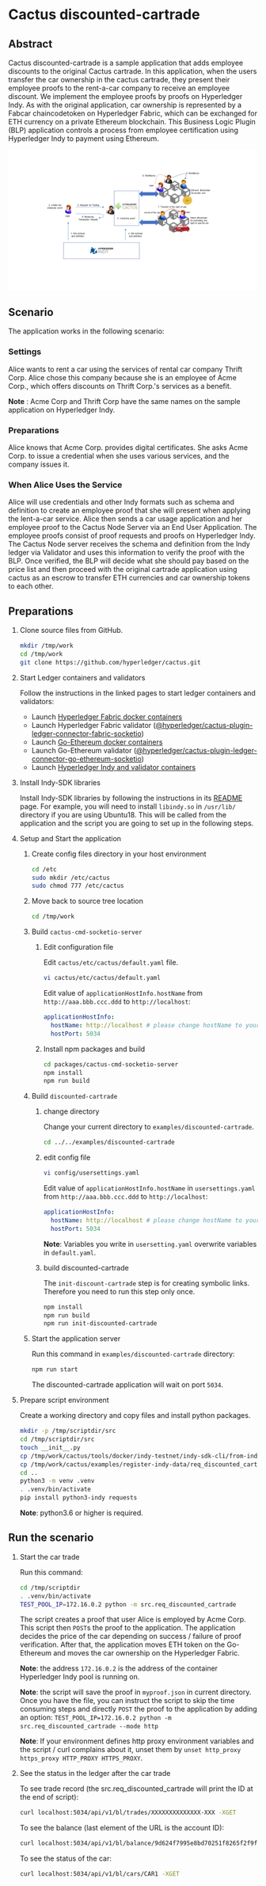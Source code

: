 # Cactus discounted-cartrade


## Abstract

Cactus discounted-cartrade is a sample application that adds employee discounts to the original Cactus cartrade. In this application, when the users transfer the car ownership in the cactus cartrade, they present their employee proofs to the rent-a-car company to receive an employee discount. We implement the employee proofs by proofs on Hyperledger Indy. As with the original application, car ownership is represented by a Fabcar chaincodetoken on Hyperledger Fabric, which can be exchanged for ETH currency on a private Ethereum blockchain. This Business Logic Plugin (BLP) application controls a process from employee certification using Hyperledger Indy to payment using Ethereum.

![discounted-cartrade image](./image/discounted-cartrade-image.png)


## Scenario

The application works in the following scenario:

### Settings

Alice wants to rent a car using the services of rental car company Thrift Corp. Alice chose this company because she is an employee of Acme Corp., which offers discounts on Thrift Corp.'s services as a benefit.

**Note** : Acme Corp and Thrift Corp have the same names on the sample application on Hyperledger Indy.

### Preparations

Alice knows that Acme Corp. provides digital certificates. She asks Acme Corp. to issue a credential when she uses various services, and the company issues it.

### When Alice Uses the Service

Alice will use credentials and other Indy formats such as schema and definition to create an employee proof that she will present when applying the lent-a-car service. Alice then sends a car usage application and her employee proof to the Cactus Node Server via an End User Application. The employee proofs consist of proof requests and proofs on Hyperledger Indy. The Cactus Node server receives the schema and definition from the Indy ledger via Validator and uses this information to verify the proof with the BLP. Once verified, the BLP will decide what she should pay based on the price list and then proceed with the original cartrade application using cactus as an escrow to transfer ETH currencies and car ownership tokens to each other.

## Preparations

1. Clone source files from GitHub.

    ```bash
    mkdir /tmp/work
    cd /tmp/work
    git clone https://github.com/hyperledger/cactus.git
    ```

1. Start Ledger containers and validators

    Follow the instructions in the linked pages to start ledger containers and validators:
    - Launch [Hyperledger Fabric docker containers](https://github.com/hyperledger/cactus/tree/main/tools/docker/fabric14-fabcar-testnet)
    - Launch Hyperledger Fabric validator ([@hyperledger/cactus-plugin-ledger-connector-fabric-socketio](https://github.com/hyperledger/cactus/tree/main/packages/cactus-plugin-ledger-connector-fabric-socketio))
    - Launch [Go-Ethereum docker containers](https://github.com/hyperledger/cactus/tree/main/tools/docker/geth-testnet)
    - Launch Go-Ethereum validator ([@hyperledger/cactus-plugin-ledger-connector-go-ethereum-socketio](https://github.com/hyperledger/cactus/tree/main/packages/cactus-plugin-ledger-connector-go-ethereum-socketio))
    - Launch [Hyperledger Indy and validator containers](https://github.com/hyperledger/cactus/tree/main/tools/docker/indy-testnet)

1. Install Indy-SDK libraries

    Install Indy-SDK libraries by following the instructions in its [README](https://github.com/hyperledger/indy-sdk/#installing-the-sdk) page. For example, you will need to install `libindy.so` in `/usr/lib/` directory if you are using Ubuntu18. This will be called from the application and the script you are going to set up in the following steps.

1. Setup and Start the application

    1. Create config files directory in your host environment

        ```bash
        cd /etc
        sudo mkdir /etc/cactus
        sudo chmod 777 /etc/cactus
        ```

    1. Move back to source tree location

        ```bash
        cd /tmp/work
        ```

    1. Build `cactus-cmd-socketio-server`

        1. Edit configuration file

            Edit `cactus/etc/cactus/default.yaml` file.

            ```bash
            vi cactus/etc/cactus/default.yaml
            ```

            Edit value of `applicationHostInfo.hostName` from `http://aaa.bbb.ccc.ddd` to `http://localhost`:

            ```yaml
            applicationHostInfo:
              hostName: http://localhost # please change hostName to your IP address
              hostPort: 5034
            ```

        1. Install npm packages and build

            ```bash
            cd packages/cactus-cmd-socketio-server
            npm install
            npm run build
            ```

    1. Build `discounted-cartrade`

        1. change directory

            Change your current directory to `examples/discounted-cartrade`.

            ```bash
            cd ../../examples/discounted-cartrade
            ```

        1. edit config file

            ```bash
            vi config/usersettings.yaml
            ```

            Edit value of `applicationHostInfo.hostName`  in `usersettings.yaml` from `http://aaa.bbb.ccc.ddd` to `http://localhost`:

            ```yaml
            applicationHostInfo:
              hostName: http://localhost # please change hostName to your IP address
              hostPort: 5034
            ```

            **Note**: Variables you write in `usersetting.yaml` overwrite variables in `default.yaml`.

        1. build discounted-cartrade

            The `init-discount-cartrade` step is for creating symbolic links. Therefore you need to run this step only once.

            ```bash
            npm install
            npm run build
            npm run init-discounted-cartrade
            ```

    1. Start the application server

        Run this command in `examples/discounted-cartrade` directory:

        ```bash
        npm run start
        ```

        The discounted-cartrade application will wait on port `5034`.

1. Prepare script environment

    Create a working directory and copy files and install python packages.

    ```bash
    mkdir -p /tmp/scriptdir/src
    cd /tmp/scriptdir/src
    touch __init__.py
    cp /tmp/work/cactus/tools/docker/indy-testnet/indy-sdk-cli/from-indy-sdk/utils.py  .
    cp /tmp/work/cactus/examples/register-indy-data/req_discounted_cartrade.py .
    cd ..
    python3 -m venv .venv
    . .venv/bin/activate
    pip install python3-indy requests
    ```

    **Note**: python3.6 or higher is required.

## Run the scenario

1. Start the car trade

    Run this command:

    ```bash
    cd /tmp/scriptdir
    . .venv/bin/activate
    TEST_POOL_IP=172.16.0.2 python -m src.req_discounted_cartrade
    ```

    The script creates a proof that user Alice is employed by Acme Corp. This script then `POST`s the proof to the application. The application decides the price of the car depending on success / failure of proof verification. After that, the application moves ETH token on the Go-Ethereum and moves the car ownership on the Hyperledger Fabric.

    **Note**: the address `172.16.0.2` is the address of the container Hyperledger Indy pool is running on.

    **Note**: the script will save the proof in `myproof.json` in current directory. Once you have the file, you can instruct the script to skip the time consuming steps and directly `POST` the proof to the application by adding an option: `TEST_POOL_IP=172.16.0.2 python -m src.req_discounted_cartrade --mode http`

    **Note**: If your environment defines http proxy environment variables and the script / curl complains about it, unset them by `unset http_proxy https_proxy HTTP_PROXY HTTPS_PROXY`.

1. See the status in the ledger after the car trade

    To see trade record (the src.req_discounted_cartrade will print the ID at the end of script):

    ```bash
    curl localhost:5034/api/v1/bl/trades/XXXXXXXXXXXXXX-XXX -XGET
    ```

    To see the balance (last element of the URL is the account ID):

    ```bash
    curl localhost:5034/api/v1/bl/balance/9d624f7995e8bd70251f8265f2f9f2b49f169c55
    ```

    To see the status of the car:

    ```bash
    curl localhost:5034/api/v1/bl/cars/CAR1 -XGET
    ```
